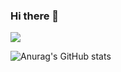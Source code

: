 ### Hi there 👋
<a href="https://www.instagram.com/tae9wan/" target="_blank"><img src="https://img.shields.io/badge/@tae9wan-E4405F?style=flat-square&logo=instagram&logoColor=FFFFFF"/></a>

![Anurag's GitHub stats](https://github-readme-stats.vercel.app/api?username=KimTaegwan03&show_icons=true&theme=react)
<!--
**KimTaegwan03/KimTaegwan03** is a ✨ _special_ ✨ repository because its `README.md` (this file) appears on your GitHub profile.

Here are some ideas to get you started:

- 🔭 I’m currently working on ...
- 🌱 I’m currently learning ...
- 👯 I’m looking to collaborate on ...
- 🤔 I’m looking for help with ...
- 💬 Ask me about ...
- 📫 How to reach me: ...
- 😄 Pronouns: ...
- ⚡ Fun fact: ...
-->
